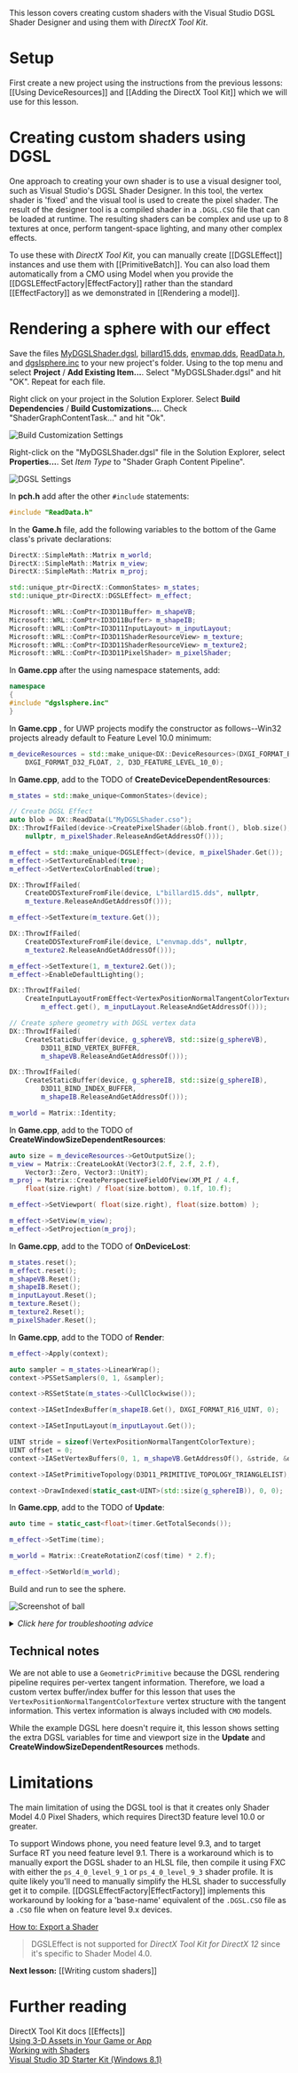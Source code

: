 This lesson covers creating custom shaders with the Visual Studio DGSL Shader Designer and using them with _DirectX Tool Kit_.

# Setup
First create a new project using the instructions from the previous lessons: [[Using DeviceResources]] and
[[Adding the DirectX Tool Kit]] which we will use for this lesson.

# Creating custom shaders using DGSL
One approach to creating your own shader is to use a visual designer tool, such as Visual Studio's DGSL Shader Designer. In this tool, the vertex shader is 'fixed' and the visual tool is used to create the pixel shader. The result of the designer tool is a compiled shader in a ``.DGSL.CSO`` file that can be loaded at runtime. The resulting shaders can be complex and use up to 8 textures at once, perform tangent-space lighting, and many other complex effects.

To use these with _DirectX Tool Kit_, you can manually create [[DGSLEffect]] instances and use them with [[PrimitiveBatch]]. You can also load them automatically from a CMO using Model when you provide the [[DGSLEffectFactory|EffectFactory]] rather than the standard [[EffectFactory]] as we demonstrated in [[Rendering a model]].

# Rendering a sphere with our effect
Save the files [MyDGSLShader.dgsl](https://github.com/Microsoft/DirectXTK/wiki/MyDGSLShader.dgsl), [billard15.dds](https://github.com/Microsoft/DirectXTK/wiki/media/billard15.dds), [envmap.dds](https://github.com/Microsoft/DirectXTK/wiki/media/envmap.dds), [ReadData.h](https://github.com/Microsoft/DirectXTK/wiki/ReadData.h), and [dgslsphere.inc](https://github.com/Microsoft/DirectXTK/wiki/dgslsphere.inc) to your new project's folder. Using to the top menu and select **Project** / **Add Existing Item...**. Select "MyDGSLShader.dgsl" and hit "OK".  Repeat for each file.

Right click on your project in the Solution Explorer. Select **Build Dependencies** / **Build Customizations...**. Check "ShaderGraphContentTask..." and hit "Ok".

![Build Customization Settings](https://github.com/Microsoft/DirectXTK/wiki/images/settingsBCS.PNG)

Right-click on the "MyDGSLShader.dgsl" file in the Solution Explorer, select **Properties...**. Set _Item Type_ to "Shader Graph Content Pipeline".

![DGSL Settings](https://github.com/Microsoft/DirectXTK/wiki/images/settingsDGSL.PNG)

In **pch.h** add after the other ``#include`` statements:

```cpp
#include "ReadData.h"
```

In the **Game.h** file, add the following variables to the bottom of the Game class's private declarations:

```cpp
DirectX::SimpleMath::Matrix m_world;
DirectX::SimpleMath::Matrix m_view;
DirectX::SimpleMath::Matrix m_proj;

std::unique_ptr<DirectX::CommonStates> m_states;
std::unique_ptr<DirectX::DGSLEffect> m_effect;

Microsoft::WRL::ComPtr<ID3D11Buffer> m_shapeVB;
Microsoft::WRL::ComPtr<ID3D11Buffer> m_shapeIB;
Microsoft::WRL::ComPtr<ID3D11InputLayout> m_inputLayout;
Microsoft::WRL::ComPtr<ID3D11ShaderResourceView> m_texture;
Microsoft::WRL::ComPtr<ID3D11ShaderResourceView> m_texture2;
Microsoft::WRL::ComPtr<ID3D11PixelShader> m_pixelShader;
```

In **Game.cpp** after the using namespace statements, add:

```cpp
namespace
{
#include "dgslsphere.inc"
}
```

In **Game.cpp** , for UWP projects modify the constructor as follows--Win32 projects already default to Feature Level 10.0 minimum:

```cpp
m_deviceResources = std::make_unique<DX::DeviceResources>(DXGI_FORMAT_B8G8R8A8_UNORM,
    DXGI_FORMAT_D32_FLOAT, 2, D3D_FEATURE_LEVEL_10_0);
```

In **Game.cpp**, add to the TODO of **CreateDeviceDependentResources**:

```cpp
m_states = std::make_unique<CommonStates>(device);

// Create DGSL Effect
auto blob = DX::ReadData(L"MyDGSLShader.cso");
DX::ThrowIfFailed(device->CreatePixelShader(&blob.front(), blob.size(),
    nullptr, m_pixelShader.ReleaseAndGetAddressOf()));

m_effect = std::make_unique<DGSLEffect>(device, m_pixelShader.Get());
m_effect->SetTextureEnabled(true);
m_effect->SetVertexColorEnabled(true);

DX::ThrowIfFailed(
    CreateDDSTextureFromFile(device, L"billard15.dds", nullptr,
    m_texture.ReleaseAndGetAddressOf()));

m_effect->SetTexture(m_texture.Get());

DX::ThrowIfFailed(
    CreateDDSTextureFromFile(device, L"envmap.dds", nullptr,
    m_texture2.ReleaseAndGetAddressOf()));

m_effect->SetTexture(1, m_texture2.Get());
m_effect->EnableDefaultLighting();

DX::ThrowIfFailed(
    CreateInputLayoutFromEffect<VertexPositionNormalTangentColorTexture>(device,
        m_effect.get(), m_inputLayout.ReleaseAndGetAddressOf()));

// Create sphere geometry with DGSL vertex data
DX::ThrowIfFailed(
    CreateStaticBuffer(device, g_sphereVB, std::size(g_sphereVB),
        D3D11_BIND_VERTEX_BUFFER,
        m_shapeVB.ReleaseAndGetAddressOf()));

DX::ThrowIfFailed(
    CreateStaticBuffer(device, g_sphereIB, std::size(g_sphereIB),
        D3D11_BIND_INDEX_BUFFER,
        m_shapeIB.ReleaseAndGetAddressOf()));

m_world = Matrix::Identity;
```

In **Game.cpp**, add to the TODO of **CreateWindowSizeDependentResources**:

```cpp
auto size = m_deviceResources->GetOutputSize();
m_view = Matrix::CreateLookAt(Vector3(2.f, 2.f, 2.f),
    Vector3::Zero, Vector3::UnitY);
m_proj = Matrix::CreatePerspectiveFieldOfView(XM_PI / 4.f,
    float(size.right) / float(size.bottom), 0.1f, 10.f);

m_effect->SetViewport( float(size.right), float(size.bottom) );

m_effect->SetView(m_view);
m_effect->SetProjection(m_proj);
```

In **Game.cpp**, add to the TODO of **OnDeviceLost**:

```cpp
m_states.reset();
m_effect.reset();
m_shapeVB.Reset();
m_shapeIB.Reset();
m_inputLayout.Reset();
m_texture.Reset();
m_texture2.Reset();
m_pixelShader.Reset();
```

In **Game.cpp**, add to the TODO of **Render**:

```cpp
m_effect->Apply(context);

auto sampler = m_states->LinearWrap();
context->PSSetSamplers(0, 1, &sampler);

context->RSSetState(m_states->CullClockwise());

context->IASetIndexBuffer(m_shapeIB.Get(), DXGI_FORMAT_R16_UINT, 0);

context->IASetInputLayout(m_inputLayout.Get());

UINT stride = sizeof(VertexPositionNormalTangentColorTexture);
UINT offset = 0;
context->IASetVertexBuffers(0, 1, m_shapeVB.GetAddressOf(), &stride, &offset);

context->IASetPrimitiveTopology(D3D11_PRIMITIVE_TOPOLOGY_TRIANGLELIST);

context->DrawIndexed(static_cast<UINT>(std::size(g_sphereIB)), 0, 0);
```

In **Game.cpp**, add to the TODO of **Update**:

```cpp
auto time = static_cast<float>(timer.GetTotalSeconds());

m_effect->SetTime(time);

m_world = Matrix::CreateRotationZ(cosf(time) * 2.f);

m_effect->SetWorld(m_world);
```

Build and run to see the sphere.

![Screenshot of ball](https://github.com/Microsoft/DirectXTK/wiki/images/screenshotBall.PNG)

<details><summary><i>Click here for troubleshooting advice</i></summary>
<p>If you get a runtime exception, then you may have the "billard15.dds" or "envmap.dds" in the wrong folder, have modified the "Working Directory" in the "Debugging" configuration settings, or otherwise changed the expected paths at runtime of the application. You should set a break-point on <code>CreateDDSTextureFromFile</code> and step into the code to find the exact problem.</p><p>If you get an exception from <code>DX::ReadData</code>, then you may not have the "MyDGSLShader.dgsl" file building correctly.</p></details>

## Technical notes
We are not able to use a ``GeometricPrimitive`` because the DGSL rendering pipeline requires per-vertex tangent information. Therefore, we load a custom vertex buffer/index buffer for this lesson that uses the ``VertexPositionNormalTangentColorTexture`` vertex structure with the tangent information. This vertex information is always included with ``CMO`` models.

While the example DGSL here doesn't require it, this lesson shows setting the extra DGSL variables for time and viewport size in the **Update** and **CreateWindowSizeDependentResources** methods.

# Limitations
The main limitation of using the DGSL tool is that it creates only Shader Model 4.0 Pixel Shaders, which requires Direct3D feature level 10.0 or greater.

To support Windows phone, you need feature level 9.3, and to target Surface RT you need feature level 9.1. There is a workaround which is to manually export the DGSL shader to an HLSL file, then compile it using FXC with either the ``ps_4_0_level_9_1`` or ``ps_4_0_level_9_3`` shader profile. It is quite likely you'll need to manually simplify the HLSL shader to successfully get it to compile. [[DGSLEffectFactory|EffectFactory]] implements this workaround by looking for a 'base-name' equivalent of the ``.DGSL.CSO`` file as a ``.CSO`` file when on feature level 9.x devices.

[How to: Export a Shader](https://docs.microsoft.com/en-us/visualstudio/designers/how-to-export-a-shader)

> DGSLEffect is not supported for *DirectX Tool Kit for DirectX 12* since it's specific to Shader Model 4.0.

**Next lesson:** [[Writing custom shaders]]

# Further reading

DirectX Tool Kit docs [[Effects]]  
[Using 3-D Assets in Your Game or App](https://docs.microsoft.com/en-us/visualstudio/designers/using-3-d-assets-in-your-game-or-app)  
[Working with Shaders](https://docs.microsoft.com/en-us/visualstudio/designers/working-with-shaders)  
[Visual Studio 3D Starter Kit (Windows 8.1)](http://aka.ms/vs3dkitwin)
